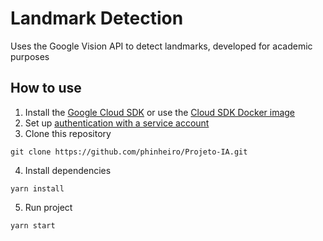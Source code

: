 # Landmark Detection

Uses the Google Vision API to detect landmarks, developed for academic purposes

## How to use
1. Install the [Google Cloud SDK](https://cloud.google.com/sdk/install) or use the [Cloud SDK Docker image](https://cloud.google.com/sdk/docs/downloads-docker)
2. Set up [authentication with a service account](https://cloud.google.com/docs/authentication/getting-started#command-line)
3. Clone this repository
```
git clone https://github.com/phinheiro/Projeto-IA.git
```
4. Install dependencies 
```
yarn install
```
5. Run project
```
yarn start
```
